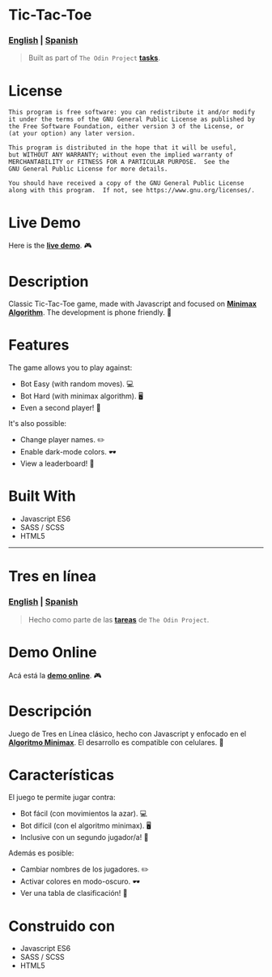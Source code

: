 # Tic-Tac-Toe


### [English](#tic-tac-toe) | [Spanish](#tres-en-línea)


> Built as part of `The Odin Project` **[tasks](https://www.theodinproject.com/lessons/tic-tac-toe-javascript)**.

# License

```
This program is free software: you can redistribute it and/or modify
it under the terms of the GNU General Public License as published by
the Free Software Foundation, either version 3 of the License, or
(at your option) any later version.

This program is distributed in the hope that it will be useful,
but WITHOUT ANY WARRANTY; without even the implied warranty of
MERCHANTABILITY or FITNESS FOR A PARTICULAR PURPOSE.  See the
GNU General Public License for more details.

You should have received a copy of the GNU General Public License
along with this program.  If not, see https://www.gnu.org/licenses/.
```


# Live Demo
Here is the **[live demo](https://lunar-cat.github.io/tic-tac-toe/)**. :video_game:


# Description
Classic Tic-Tac-Toe game, made with Javascript and focused on **[Minimax Algorithm](https://en.wikipedia.org/wiki/Minimax)**. The development is phone friendly. :iphone:

# Features
The game allows you to play against:
* Bot Easy (with random moves). :computer:
* Bot Hard (with minimax algorithm). :desktop_computer: 	
* Even a second player! :bust_in_silhouette:


It's also possible:
* Change player names. :pencil2:
* Enable dark-mode colors. :dark_sunglasses:
* View a leaderboard! :1st_place_medal:


# Built With

* Javascript ES6
* SASS / SCSS
* HTML5

---


# Tres en línea

### [English](#tic-tac-toe) | [Spanish](#tres-en-línea)

> Hecho como parte de las **[tareas](https://www.theodinproject.com/lessons/tic-tac-toe-javascript)** de `The Odin Project`.


# Demo Online
Acá está la **[demo online](https://lunar-cat.github.io/tic-tac-toe/)**. :video_game:


# Descripción
Juego de Tres en Línea clásico, hecho con Javascript y enfocado en el **[Algoritmo Minimax](https://en.wikipedia.org/wiki/Minimax)**. El desarrollo es compatible con celulares. :iphone:

# Características
El juego te permite jugar contra:
* Bot fácil (con movimientos la azar). :computer:
* Bot difícil (con el algoritmo minimax). :desktop_computer:
* Inclusive con un segundo jugador/a! :bust_in_silhouette:


Además es posible:
* Cambiar nombres de los jugadores. :pencil2:
* Activar colores en modo-oscuro. :dark_sunglasses:
* Ver una tabla de clasificación! :1st_place_medal:


# Construido con

* Javascript ES6
* SASS / SCSS
* HTML5
